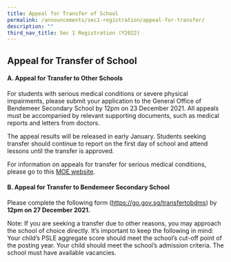 ```yaml
---
title: Appeal for Transfer of School
permalink: /announcements/sec1-registration/appeal-for-transfer/
description: ""
third_nav_title: Sec 1 Registration (Y2022)
---
```

## Appeal for Transfer of School

#### A. Appeal for Transfer to Other Schools

For students with serious medical conditions or severe physical impairments, please submit your application to the General Office of Bendemeer Secondary School by 12pm on 23 December 2021. All appeals must be accompanied by relevant supporting documents, such as medical reports and letters from doctors.

The appeal results will be released in early January. Students seeking transfer should continue to report on the first day of school and attend lessons until the transfer is approved.

For information on appeals for transfer for serious medical conditions, please go to this [MOE website](https://www.moe.gov.sg/secondary/s1-posting/results/appeal-for-school-transfer/).


#### B. Appeal for Transfer to Bendemeer Secondary School

Please complete the following form (https://go.gov.sg/transfertobdms) by **12pm on 27 December 2021.**

Note:  If you are seeking a transfer due to other reasons, you may approach the school of choice directly.  It’s important to keep the following in mind:
Your child’s PSLE aggregate score should meet the school’s cut-off point of the posting year.
Your child should meet the school’s admission criteria.
The school must have available vacancies.